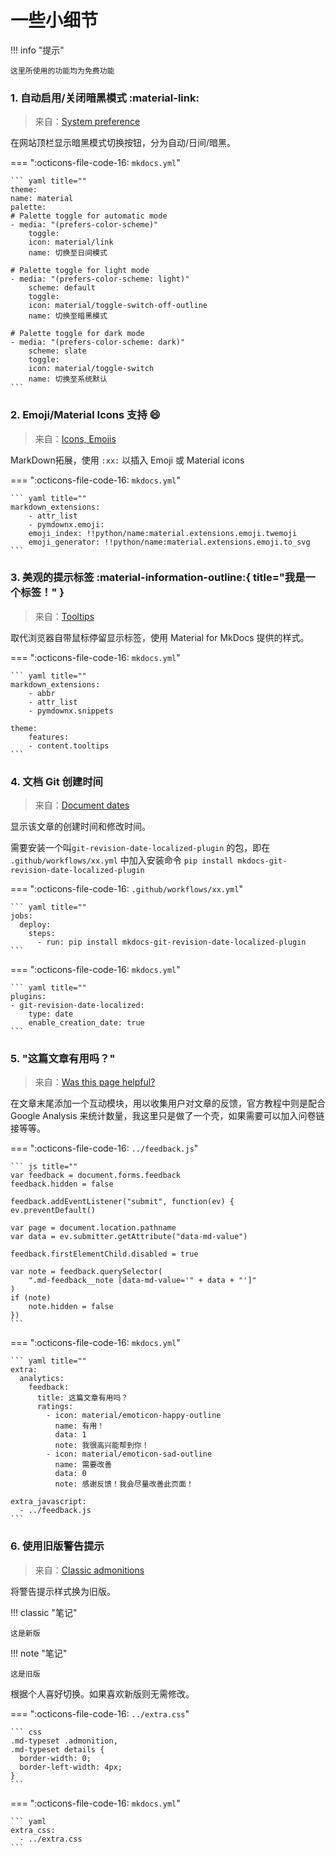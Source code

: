 # 一些小细节

!!! info "提示"

    这里所使用的功能均为免费功能

### 1. 自动启用/关闭暗黑模式 :material-link:

> 来自：[System preference](https://squidfunk.github.io/mkdocs-material/setup/changing-the-colors/#system-preference)

在网站顶栏显示暗黑模式切换按钮，分为自动/日间/暗黑。

=== ":octicons-file-code-16: `mkdocs.yml`"

    ``` yaml title=""
    theme:
    name: material
    palette:
    # Palette toggle for automatic mode
    - media: "(prefers-color-scheme)"
        toggle:
        icon: material/link
        name: 切换至日间模式

    # Palette toggle for light mode
    - media: "(prefers-color-scheme: light)"
        scheme: default 
        toggle:
        icon: material/toggle-switch-off-outline
        name: 切换至暗黑模式

    # Palette toggle for dark mode
    - media: "(prefers-color-scheme: dark)"
        scheme: slate
        toggle:
        icon: material/toggle-switch
        name: 切换至系统默认
    ```

### 2. Emoji/Material Icons 支持 :smile:

> 来自：[Icons, Emojis](https://squidfunk.github.io/mkdocs-material/reference/icons-emojis/)

MarkDown拓展，使用 `:xx:` 以插入 Emoji 或 Material icons

=== ":octicons-file-code-16: `mkdocs.yml`"

    ``` yaml title=""
    markdown_extensions:
        - attr_list
        - pymdownx.emoji:
        emoji_index: !!python/name:material.extensions.emoji.twemoji
        emoji_generator: !!python/name:material.extensions.emoji.to_svg
    ```

### 3. 美观的提示标签 :material-information-outline:{ title="我是一个标签！" }

> 来自：[Tooltips](https://squidfunk.github.io/mkdocs-material/reference/tooltips/ "我也是一个标签！")

取代浏览器自带鼠标停留显示标签，使用 Material for MkDocs 提供的样式。

=== ":octicons-file-code-16: `mkdocs.yml`"

    ``` yaml title=""
    markdown_extensions:
        - abbr
        - attr_list
        - pymdownx.snippets

    theme:
        features:
        - content.tooltips
    ```

### 4. 文档 Git 创建时间

> 来自：[Document dates](https://squidfunk.github.io/mkdocs-material/setup/adding-a-git-repository/#document-dates)

显示该文章的创建时间和修改时间。

需要安装一个叫`git-revision-date-localized-plugin` 的包，即在 `.github/workflows/xx.yml` 中加入安装命令 `pip install mkdocs-git-revision-date-localized-plugin` 

=== ":octicons-file-code-16: `.github/workflows/xx.yml`"

    ``` yaml title=""
    jobs:
      deploy:
        steps:
          - run: pip install mkdocs-git-revision-date-localized-plugin
    ```

=== ":octicons-file-code-16: `mkdocs.yml`"

    ``` yaml title=""
    plugins:
    - git-revision-date-localized:
        type: date
        enable_creation_date: true
    ```

### 5. "这篇文章有用吗？"

> 来自：[Was this page helpful?](https://squidfunk.github.io/mkdocs-material/setup/setting-up-site-analytics/?h=page+helpful%3F#was-this-page-helpful)

在文章末尾添加一个互动模块，用以收集用户对文章的反馈，官方教程中则是配合 Google Analysis 来统计数量，我这里只是做了一个壳，如果需要可以加入问卷链接等等。

=== ":octicons-file-code-16: `../feedback.js`"

    ``` js title=""
    var feedback = document.forms.feedback
    feedback.hidden = false 

    feedback.addEventListener("submit", function(ev) {
    ev.preventDefault()

    var page = document.location.pathname 
    var data = ev.submitter.getAttribute("data-md-value")

    feedback.firstElementChild.disabled = true 

    var note = feedback.querySelector(
        ".md-feedback__note [data-md-value='" + data + "']"
    )
    if (note)
        note.hidden = false 
    })
    ```

=== ":octicons-file-code-16: `mkdocs.yml`"

    ``` yaml title=""
    extra:
      analytics: 
        feedback:
          title: 这篇文章有用吗？
          ratings:
            - icon: material/emoticon-happy-outline
              name: 有用！
              data: 1
              note: 我很高兴能帮到你！
            - icon: material/emoticon-sad-outline
              name: 需要改善
              data: 0
              note: 感谢反馈！我会尽量改善此页面！

    extra_javascript:
      - ../feedback.js
    ```

### 6. 使用旧版警告提示

> 来自：[Classic admonitions](https://squidfunk.github.io/mkdocs-material/reference/admonitions/#classic-admonitions)

将警告提示样式换为旧版。

!!! classic "笔记"

    这是新版

!!! note "笔记"

    这是旧版

根据个人喜好切换。如果喜欢新版则无需修改。

<style>
  .md-typeset .admonition.classic {
    border-width: 1.5px;
  }
</style>

=== ":octicons-file-code-16: `../extra.css`"

    ``` css
    .md-typeset .admonition,
    .md-typeset details {
      border-width: 0;
      border-left-width: 4px;
    }
    ```

=== ":octicons-file-code-16: `mkdocs.yml`"

    ``` yaml
    extra_css:
      - ../extra.css
    ```
